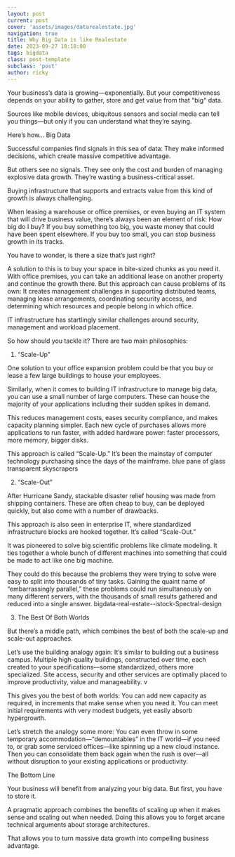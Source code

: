 ```yaml
---
layout: post
current: post
cover: 'assets/images/datarealestate.jpg'
navigation: true
title: Why Big Data is like Realestate
date: 2023-09-27 10:18:00
tags: bigdata
class: post-template
subclass: 'post'
author: ricky
---
```


Your business’s data is growing—exponentially. But your competitiveness depends on your ability to gather, store and get value from that "big" data.

Sources like mobile devices, ubiquitous sensors and social media can tell you things—but only if you can understand what they’re saying.

Here’s how...
Big Data

Successful companies find signals in this sea of data: They make informed decisions, which create massive competitive advantage.

But others see no signals. They see only the cost and burden of managing explosive data growth. They’re wasting a business-critical asset.

Buying infrastructure that supports and extracts value from this kind of growth is always challenging.

When leasing a warehouse or office premises, or even buying an IT system that will drive business value, there’s always been an element of risk: How big do I buy? If you buy something too big, you waste money that could have been spent elsewhere. If you buy too small, you can stop business growth in its tracks.

You have to wonder, is there a size that’s just right?

A solution to this is to buy your space in bite-sized chunks as you need it. With office premises, you can take an additional lease on another property and continue the growth there. But this approach can cause problems of its own: It creates management challenges in supporting distributed teams, managing lease arrangements, coordinating security access, and determining which resources and people belong in which office.

IT infrastructure has startlingly similar challenges around security, management and workload placement.

So how should you tackle it? There are two main philosophies:

1. “Scale-Up”

One solution to your office expansion problem could be that you buy or lease a few large buildings to house your employees.

Similarly, when it comes to building IT infrastructure to manage big data, you can use a small number of large computers. These can house the majority of your applications including their sudden spikes in demand.

This reduces management costs, eases security compliance, and makes capacity planning simpler. Each new cycle of purchases allows more applications to run faster, with added hardware power: faster processors, more memory, bigger disks.

This approach is called “Scale-Up.” It’s been the mainstay of computer technology purchasing since the days of the mainframe.
blue pane of glass transparent skyscrapers

2. “Scale-Out”

After Hurricane Sandy, stackable disaster relief housing was made from shipping containers. These are often cheap to buy, can be deployed quickly, but also come with a number of drawbacks.

This approach is also seen in enterprise IT, where standardized infrastructure blocks are hooked together. It’s called “Scale-Out.”

It was pioneered to solve big scientific problems like climate modeling. It ties together a whole bunch of different machines into something that could be made to act like one big machine.

They could do this because the problems they were trying to solve were easy to split into thousands of tiny tasks. Gaining the quaint name of “embarrassingly parallel,” these problems could run simultaneously on many different servers, with the thousands of small results gathered and reduced into a single answer.
bigdata-real-estate--istock-Spectral-design

3. The Best Of Both Worlds

But there’s a middle path, which combines the best of both the scale-up and scale-out approaches.

Let’s use the building analogy again: It’s similar to building out a business campus. Multiple high-quality buildings, constructed over time, each created to your specifications—some standardized, others more specialized. Site access, security and other services are optimally placed to improve productivity, value and manageability.
v

This gives you the best of both worlds: You can add new capacity as required, in increments that make sense when you need it. You can meet initial requirements with very modest budgets, yet easily absorb hypergrowth.

Let’s stretch the analogy some more: You can even throw in some temporary accommodation—“demountables” in the IT world—if you need to, or grab some serviced offices—like spinning up a new cloud instance. Then you can consolidate them back again when the rush is over—all without disruption to your existing applications or productivity.

The Bottom Line

Your business will benefit from analyzing your big data. But first, you have to store it.

A pragmatic approach combines the benefits of scaling up when it makes sense and scaling out when needed. Doing this allows you to forget arcane technical arguments about storage architectures.

That allows you to turn massive data growth into compelling business advantage.
